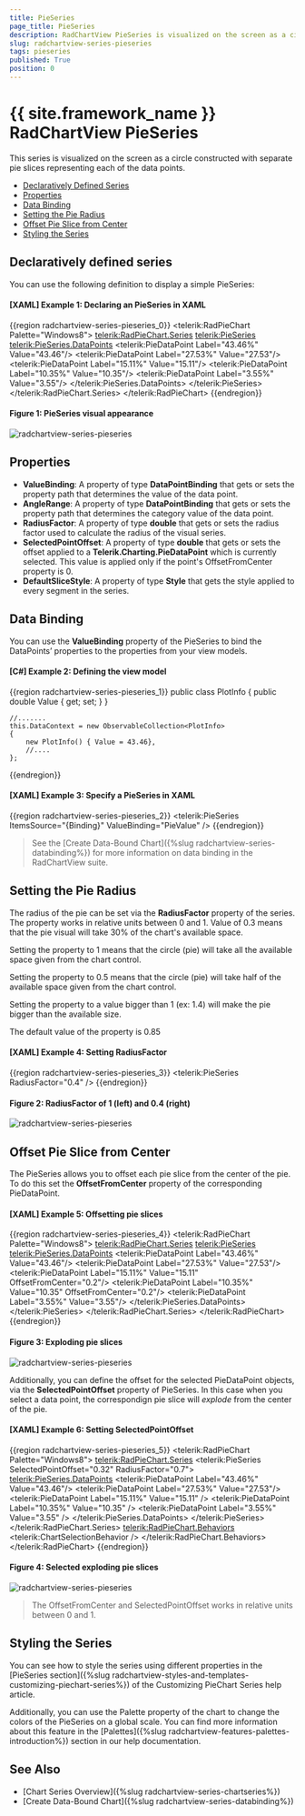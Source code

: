 ```yaml
---
title: PieSeries
page_title: PieSeries
description: RadChartView PieSeries is visualized on the screen as a circle constructed with separate pie slices representing each of the data points.
slug: radchartview-series-pieseries
tags: pieseries
published: True
position: 0
---
```


# {{ site.framework_name }} RadChartView PieSeries

This series is visualized on the screen as a circle constructed with separate pie slices representing each of the data points.

* [Declaratively Defined Series](#declaratively-defined-series)
* [Properties](#properties)
* [Data Binding](#data-binding)
* [Setting the Pie Radius](#setting-the-pie-radius)
* [Offset Pie Slice from Center](#offset-pie-slice-from-center)
* [Styling the Series](#styling-the-series)

## Declaratively defined series

You can use the following definition to display a simple PieSeries:

#### __[XAML] Example 1: Declaring an PieSeries in XAML__
{{region  radchartview-series-pieseries_0}}
	<telerik:RadPieChart Palette="Windows8">
		<telerik:RadPieChart.Series>
			<telerik:PieSeries>
				<telerik:PieSeries.DataPoints>
					<telerik:PieDataPoint Label="43.46%" Value="43.46"/>
					<telerik:PieDataPoint Label="27.53%" Value="27.53"/>
					<telerik:PieDataPoint Label="15.11%" Value="15.11"/>
					<telerik:PieDataPoint Label="10.35%" Value="10.35"/>
					<telerik:PieDataPoint Label="3.55%" Value="3.55"/>
				</telerik:PieSeries.DataPoints>
			</telerik:PieSeries>
		</telerik:RadPieChart.Series>
	</telerik:RadPieChart>
{{endregion}}

#### __Figure 1: PieSeries visual appearance__
![radchartview-series-pieseries](images/radchartview-series-pieseries.png)

## Properties

* __ValueBinding__: A property of type __DataPointBinding__ that gets or sets the property path that determines the value of the data point.
* __AngleRange__: A property of type __DataPointBinding__ that gets or sets the property path that determines the category value of the data point.
* __RadiusFactor__: A property of type __double__ that gets or sets the radius factor used to calculate the radius of the visual series.
* __SelectedPointOffset__: A property of type __double__ that gets or sets the offset applied to a __Telerik.Charting.PieDataPoint__ which is currently selected. This value is applied only if the point's OffsetFromCenter property is 0.
* __DefaultSliceStyle__: A property of type __Style__ that gets the style applied to every segment in the series.

## Data Binding

You can use the __ValueBinding__ property of the PieSeries to bind the DataPoints’ properties to the properties from your view models.

#### __[C#] Example 2: Defining the view model__

{{region radchartview-series-pieseries_1}}
	public class PlotInfo
    {
        public double Value { get; set; }
    }

	//.......
	this.DataContext = new ObservableCollection<PlotInfo>
	{
		new PlotInfo() { Value = 43.46},
		//....
	};
{{endregion}}		

#### __[XAML] Example 3: Specify a PieSeries in XAML__
{{region radchartview-series-pieseries_2}}
	<telerik:PieSeries ItemsSource="{Binding}" ValueBinding="PieValue" />
{{endregion}}	

>See the [Create Data-Bound Chart]({%slug radchartview-series-databinding%}) for more information on data binding in the RadChartView suite.

## Setting the Pie Radius

The radius of the pie can be set via the __RadiusFactor__ property of the series. The property works in relative units between 0 and 1. Value of 0.3 means that the pie visual will take 30% of the chart's available space.

Setting the property to 1 means that the circle (pie) will take all the available space given from the chart control. 

Setting the property to 0.5 means that the circle (pie) will take half of the available space given from the chart control. 

Setting the property to a value bigger than 1 (ex: 1.4) will make the pie bigger than the available size.

The default value of the property is 0.85

#### __[XAML] Example 4: Setting RadiusFactor__
{{region radchartview-series-pieseries_3}}
	<telerik:PieSeries RadiusFactor="0.4" />
{{endregion}}	

#### __Figure 2: RadiusFactor of 1 (left) and 0.4 (right)__
![radchartview-series-pieseries](images/radchartview-series-pieseries-1.png)

## Offset Pie Slice from Center

The PieSeries allows you to offset each pie slice from the center of the pie. To do this set the __OffsetFromCenter__ property of the corresponding PieDataPoint.

#### __[XAML] Example 5: Offsetting pie slices__
{{region radchartview-series-pieseries_4}}
	<telerik:RadPieChart Palette="Windows8">
		<telerik:RadPieChart.Series>
			<telerik:PieSeries>
				<telerik:PieSeries.DataPoints>
					<telerik:PieDataPoint Label="43.46%" Value="43.46"/>
					<telerik:PieDataPoint Label="27.53%" Value="27.53"/>
					<telerik:PieDataPoint Label="15.11%" Value="15.11" OffsetFromCenter="0.2"/>
					<telerik:PieDataPoint Label="10.35%" Value="10.35" OffsetFromCenter="0.2"/>
					<telerik:PieDataPoint Label="3.55%" Value="3.55"/>
				</telerik:PieSeries.DataPoints>
			</telerik:PieSeries>
		</telerik:RadPieChart.Series>
	</telerik:RadPieChart>
{{endregion}}	

#### __Figure 3: Exploding pie slices__
![radchartview-series-pieseries](images/radchartview-series-pieseries-2.png)

Additionally, you can define the offset for the selected PieDataPoint objects, via the __SelectedPointOffset__ property of PieSeries. In this case when you select a data point, the correspondign pie slice will *explode* from the center of the pie.

#### __[XAML] Example 6: Setting SelectedPointOffset__
{{region radchartview-series-pieseries_5}}
	<telerik:RadPieChart Palette="Windows8">
		<telerik:RadPieChart.Series>
			<telerik:PieSeries SelectedPointOffset="0.32" RadiusFactor="0.7">
				<telerik:PieSeries.DataPoints>
					<telerik:PieDataPoint Label="43.46%" Value="43.46"/>
					<telerik:PieDataPoint Label="27.53%" Value="27.53"/>
					<telerik:PieDataPoint Label="15.11%" Value="15.11" />
					<telerik:PieDataPoint Label="10.35%" Value="10.35" />
					<telerik:PieDataPoint Label="3.55%" Value="3.55" />
				</telerik:PieSeries.DataPoints>
			</telerik:PieSeries>                
		</telerik:RadPieChart.Series>
		<telerik:RadPieChart.Behaviors>
			<telerik:ChartSelectionBehavior />
		</telerik:RadPieChart.Behaviors>
	</telerik:RadPieChart>
{{endregion}}

#### __Figure 4: Selected exploding pie slices__
![radchartview-series-pieseries](images/radchartview-series-pieseries-3.png)

> The OffsetFromCenter and SelectedPointOffset works in relative units between 0 and 1. 

## Styling the Series

You can see how to style the series using different properties in the [PieSeries section]({%slug radchartview-styles-and-templates-customizing-piechart-series%}) of the Customizing PieChart Series help article.

Additionally, you can use the Palette property of the chart to change the colors of the PieSeries on a global scale. You can find more information about this feature in the [Palettes]({%slug radchartview-features-palettes-introduction%}) section in our help documentation.

## See Also
 * [Chart Series Overview]({%slug radchartview-series-chartseries%})
 * [Create Data-Bound Chart]({%slug radchartview-series-databinding%})
